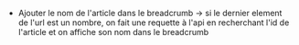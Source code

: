 - Ajouter le nom de l'article dans le breadcrumb -> si le dernier element de l'url est un nombre, on fait une requette à l'api en recherchant l'id de l'article et on affiche son nom dans le breadcrumb